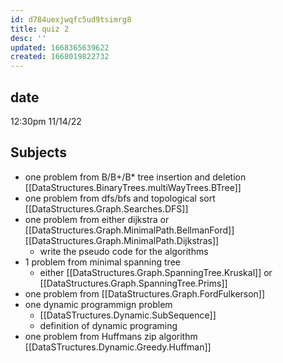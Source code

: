 ```yaml
---
id: d784uexjwqfc5ud9tsimrg8
title: quiz 2
desc: ''
updated: 1668365639622
created: 1668019822732
---
```


## date 

12:30pm 11/14/22


## Subjects

- one problem from B/B+/B* tree insertion and deletion [[DataStructures.BinaryTrees.multiWayTrees.BTree]]
- one problem from dfs/bfs and topological sort [[DataStructures.Graph.Searches.DFS]]
- one problem from either dijkstra or [[DataStructures.Graph.MinimalPath.BellmanFord]] [[DataStructures.Graph.MinimalPath.Dijkstras]]
    - write the pseudo code for the algorithms
- 1 problem from minimal spanning tree
    - either [[DataStructures.Graph.SpanningTree.Kruskal]] or [[DataStructures.Graph.SpanningTree.Prims]]
- one problem from [[DataStructures.Graph.FordFulkerson]]
- one dynamic programmign problem
    - [[DataSTructures.Dynamic.SubSequence]]
    - definition of dynamic programing
- one problem from Huffmans zip algorithm [[DataSTructures.Dynamic.Greedy.Huffman]]
